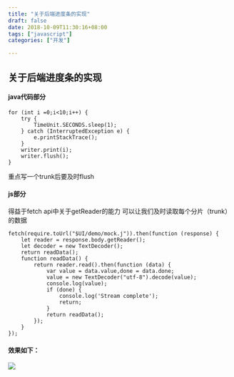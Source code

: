 ```yaml
---
title: "关于后端进度条的实现"
draft: false
date: 2018-10-09T11:30:16+08:00
tags: ["javascript"]
categories: ["开发"]

---
```



## 关于后端进度条的实现
#### java代码部分
```
for (int i =0;i<10;i++) {
	try {
		TimeUnit.SECONDS.sleep(1);
	} catch (InterruptedException e) {
		e.printStackTrace();
	}
	writer.print(i);
	writer.flush();
}
```
         
重点写一个trunk后要及时flush
#### js部分
得益于fetch api中关于getReader的能力 可以让我们及时读取每个分片（trunk）的数据
```
fetch(require.toUrl("$UI/demo/mock.j")).then(function (response) {
    let reader = response.body.getReader();
    let decoder = new TextDecoder();
    return readData();
    function readData() {
        return reader.read().then(function (data) {
        	var value = data.value,done = data.done;
            value = new TextDecoder("utf-8").decode(value);
            console.log(value);
            if (done) {
                console.log('Stream complete');
                return;
            }
            return readData();
        });
    }
});
```

#### 效果如下：


![](https://i.imgur.com/7KDeGT7.gif)